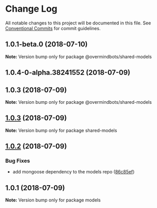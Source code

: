 # Change Log

All notable changes to this project will be documented in this file.
See [Conventional Commits](https://conventionalcommits.org) for commit guidelines.

<a name="1.0.1-beta.0"></a>
## 1.0.1-beta.0 (2018-07-10)




**Note:** Version bump only for package @overmindbots/shared-models

<a name="1.0.4-0-alpha.38241552"></a>
## 1.0.4-0-alpha.38241552 (2018-07-09)



<a name="1.0.3"></a>
## 1.0.3 (2018-07-09)




**Note:** Version bump only for package @overmindbots/shared-models

<a name="1.0.3"></a>
## [1.0.3](https://github.com/bot-alchemy/monorepo-test/compare/v1.0.2...v1.0.3) (2018-07-09)




**Note:** Version bump only for package shared-models

<a name="1.0.2"></a>
## [1.0.2](https://github.com/bot-alchemy/monorepo-test/compare/v1.0.1...v1.0.2) (2018-07-09)


### Bug Fixes

* add mongoose dependency to the models repo ([86c85ef](https://github.com/bot-alchemy/monorepo-test/commit/86c85ef))




<a name="1.0.1"></a>
## 1.0.1 (2018-07-09)




**Note:** Version bump only for package models
